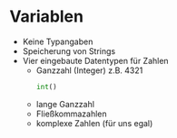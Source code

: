 # Variablen 

- Keine Typangaben
- Speicherung von Strings
- Vier eingebaute Datentypen für Zahlen
    - Ganzzahl (Integer) z.B. 4321
        ```python
        int()
        ```
    - lange Ganzzahl
    - Fließkommazahlen
    - komplexe Zahlen (für uns egal)